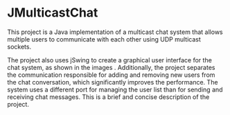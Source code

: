 # JMulticastChat
This project is a Java implementation of a multicast chat system that allows multiple users to communicate with each other using UDP multicast sockets.

The project also uses jSwing to create a graphical user interface for the chat system, as shown in the images . Additionally, the project separates the communication responsible for adding and removing new users from the chat conversation, which significantly improves the performance. The system uses a different port for managing the user list than for sending and receiving chat messages. This is a brief and concise description of the project.
